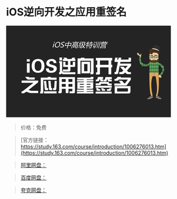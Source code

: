 # iOS逆向开发之应用重签名

![img](../../../assets/study163/free/7c663143-cf94-4281-ada5-c529fcabe9a0.png)

> 价格：免费

> [官方链接：https://study.163.com/course/introduction/1006276013.htm](https://study.163.com/course/introduction/1006276013.htm)

> [阿里网盘：]()

> [百度网盘：]()

> [夸克网盘：]()
